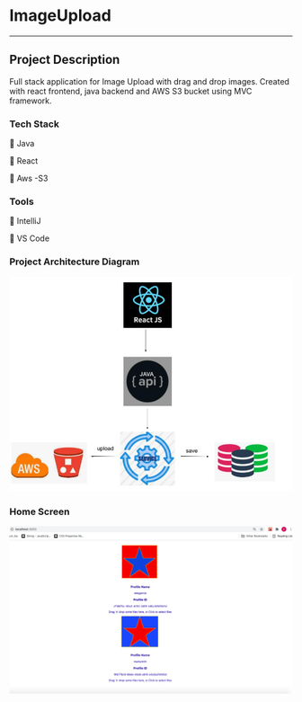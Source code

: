 # ImageUpload

---
## Project Description
Full stack application for Image Upload with drag and drop images. Created with react frontend, java backend and AWS S3 bucket using MVC framework.

### Tech Stack
 :small_blue_diamond: Java
 
 :small_blue_diamond: React
 
 :small_blue_diamond: Aws -S3

### Tools
:small_blue_diamond: IntelliJ

:small_blue_diamond: VS Code


### Project Architecture Diagram


![Project-Architecture-Diagram](https://github.com/dimples-app/ImageUpload/blob/master/Assets/Diagram_ASW_React_Java.jpg)


### Home Screen


![Home](https://github.com/dimples-app/ImageUpload/blob/master/Assets/ImageUpload.png)

